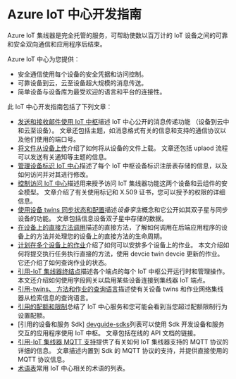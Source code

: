 <properties
 pageTitle="开发人员指南主题 IoT 集线器 |Microsoft Azure"
 description="Azure IoT 中心开发者指南，包括 IoT 中心端点、 安全、 设备标识注册表、 设备管理和消息"
 services="iot-hub"
 documentationCenter=".net"
 authors="dominicbetts"
 manager="timlt"
 editor=""/>

<tags
 ms.service="iot-hub"
 ms.devlang="multiple"
 ms.topic="article"
 ms.tgt_pltfrm="na"
 ms.workload="na"
 ms.date="09/30/2016" 
 ms.author="dobett"/>

# <a name="azure-iot-hub-developer-guide"></a>Azure IoT 中心开发指南

Azure IoT 集线器是完全托管的服务，可帮助使数以百万计的 IoT 设备之间的可靠和安全双向通信和应用程序后结束。

Azure IoT 中心为您提供︰

* 安全通信使用每个设备的安全凭据和访问控制。
* 可靠设备到云，云至设备超大规模的消息传送。
* 简单设备与设备库为最受欢迎的语言和平台的连接性。

此 IoT 中心开发指南包括了下列文章︰

- [发送和接收邮件使用 IoT 中枢][devguide-messaging]描述 IoT 中心公开的消息传递功能 （设备到云中和云至设备）。 文章还包括主题，如消息格式有关的信息和支持的通信协议以及他们使用的端口号。
- [将文件从设备上传][devguide-upload]介绍了如何将从设备的文件上载。 文章还包括 uplaod 流程可以发送有关通知等主题的信息。
- [管理设备标识 IoT 中心][devguide-identities]描述了每个 IoT 中枢设备标识注册表存储的信息，以及如何访问并对其进行修改。
- [控制访问 IoT 中心][devguide-security]描述用来授予访问 IoT 集线器功能这两个设备和云组件的安全模型。 文章介绍了有关使用标记和 X.509 证书，您可以授予的权限的详细信息。
- [使用设备 twins 同步状态和配置][devguide-device-twins]描述*设备孪生*概念和它公开如其双子星与同步设备的功能。 文章包括信息设备双子星中存储的数据。
- [在设备上的直接方法调用][devguide-directmethods]描述的直接方法，了解如何调用在后端应用程序的设备上的方法并处理您的设备上的直接方法的生命周期。
- [计划在多个设备上的作业][devguide-jobs]介绍了如何可以安排多个设备上的作业。 本文介绍如何将提交执行任务执行直接的方法，使用 devcie twin devcie 更新的作业。 它还介绍了如何查询作业的状态。
- [引用-IoT 集线器终结点][devguide-endpoints]描述各个端点的每个 IoT 中枢公开运行时和管理操作。 本文还介绍如何使用字段网关以启用某些设备连接到集线器 IoT 端点。
- [引用-twins、 方法和作业的查询语言][devguide-query]描述使有关设备 twins 和作业网络集线器从检索信息的查询语言。
- [引用的配额和限制][devguide-quotas]总结了 IoT 中心服务和您可能会看到当您超过配额限制行为设置配额。
- [引用的设备和服务 Sdk] [devguide-sdks]列表可以使用 Sdk 开发设备和服务交互的应用程序使用 IoT 中枢。 文章包括在线的 API 文档的链接。
- [引用-IoT 集线器 MQTT 支持][devguide-mqtt]提供了有关如何 IoT 集线器支持的 MQTT 协议的详细的信息。 文章描述内置到 Sdk 的 MQTT 协议的支持，并提供直接使用的 MQTT 协议信息。
- [术语表][devguide-glossary]常用 IoT 中心相关的术语的列表。



[devguide-messaging]: iot-hub-devguide-messaging.md
[devguide-upload]: iot-hub-devguide-file-upload.md
[devguide-identities]: iot-hub-devguide-identity-registry.md
[devguide-security]: iot-hub-devguide-security.md
[devguide-device-twins]: iot-hub-devguide-device-twins.md
[devguide-directmethods]: iot-hub-devguide-direct-methods.md
[devguide-jobs]: iot-hub-devguide-jobs.md
[devguide-endpoints]: iot-hub-devguide-endpoints.md
[devguide-quotas]: iot-hub-devguide-quotas-throttling.md
[devguide-query]: iot-hub-devguide-query-language.md
[devguide-sdks]: iot-hub-devguide-sdks.md
[devguide-mqtt]: iot-hub-mqtt-support.md
[devguide-glossary]: iot-hub-devguide-glossary.md

